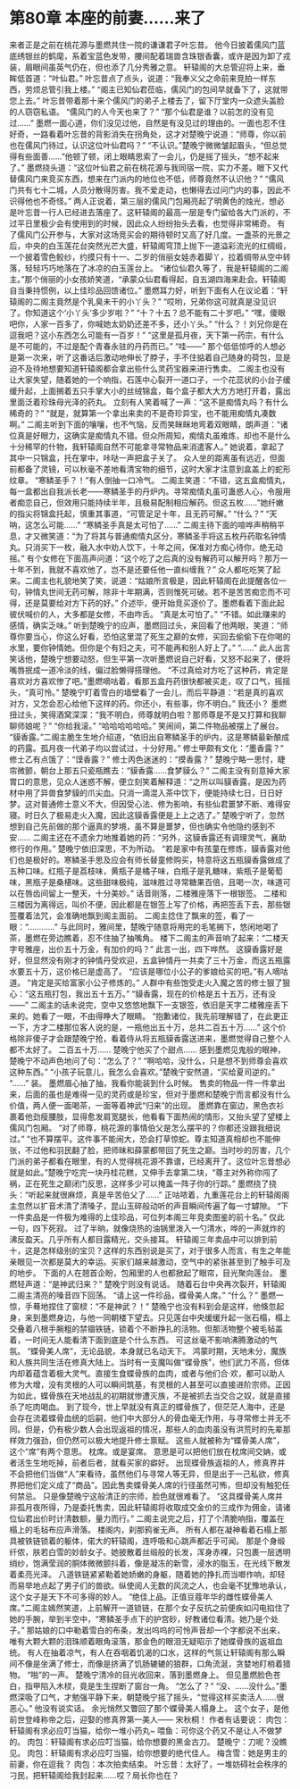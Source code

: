 # 第80章 本座的前妻……来了
来者正是之前在桃花源与墨燃共住一院的谦谦君子叶忘昔。
他今日披着儒风门蓝底绣银丝的鹤麾，系着宝蓝色发带，腰间配着瑞兽含珠银香囊，或许是因为卸了戎装，眉眼间虽英气仍在，但也添了几分秀雅之意。
轩辕阁的大总管迎将上来，垂眸低首道：“叶仙君。”
叶忘昔点了点头，说道：“我奉义父之命前来竞拍一样东西，劳烦总管引我上楼。”
“阁主已知仙君莅临，儒风门的包间早就备下了，这就带您上去。”
叶忘昔带着那十来个儒风门的弟子上楼去了，留下厅堂内一众遮头盖脸的人窃窃私语。
“儒风门的人今天也来了？”
“那个仙君是谁？以前怎的没有见过……”
墨燃一面心道，你们没见过他，自然是有没见过的理由的。一面也忍不住好奇，一路看着叶忘昔的背影消失在拐角处，这才对楚晚宁说道：“师尊，你以前也在儒风门待过，认识这位叶仙君吗？”
“不认识。”楚晚宁微微皱起眉头，“但总觉得有些面善……”他顿了顿，闭上眼睛思索了一会儿，仍是摇了摇头，“想不起来了。”
墨燃挠头道：“这位叶仙君之前在桃花源与我同宿一院，实力不差。眼下又代替儒风门来竞买东西，想来在门派内的地位也不低，师尊竟然不认识他？”
“儒风门共有七十二城，人员分散得厉害。我不爱走动，也懒得去过问门内的事，因此不识得他也不奇怪。”
两人正说着，第三层的儒风门包厢亮起了明黄色的烛光，想必是叶忘昔一行人已经进去落座了。这轩辕阁的最高一层是专门留给各大门派的，不过平日里极少会有使用到的时候，因此众人纷纷抬头去看，也觉得非常稀奇。
有了儒风门公开参与，大家对这场竞买会的期待顿时又高了好几度。一盏茶的光景之后，中央的白玉莲花台突然光芒大盛，轩辕阁穹顶上抛下一道溢彩流光的红绸缎，一个披着雪色鲛纱，约摸只有十一、二岁的俏丽女娃赤着脚丫，拉着绸带从空中转落，轻轻巧巧地落在了冰凉的白玉莲台上。
“诸位仙君久等了，我是轩辕阁的二阁主。”那个俏丽的小女孩娇笑道，“承蒙众仙君看得起，自五湖四海来赴会。轩辕阁自当秉持惯例，以上佳珍品回馈诸位。”
墨燃耳力好，听到下面有人在议论着：“轩辕阁的二阁主竟然是个乳臭未干的小丫头？”
“哎哟，兄弟你这可就真是没见识了。你知道这个‘小丫头’多少岁啦？”
“十？十五？总不能有二十岁吧。”
“嘿，傻眼吧你，人家一百多了，你喊她太奶奶还差不多，还小丫头。”
“什么？！刘兄你是在逗我吧？这小东西怎么可能有一百岁！”
“这里是孤月夜，天下第一药宗，有什么是不可能的，不过是配个青春永驻的丹药而已。”
“哇——”
那个低低惊呼的人想必是第一次来，听了这番话后激动地伸长了脖子，手不住掂着自己随身的荷包，显是迫不及待地想要知道轩辕阁都会拿出些什么灵药宝器来进行售卖。
二阁主也没有让大家失望，随着她的一个响指，石莲中心裂开一道口子，一个花蕊状的小台子缓缓升起，上面搁着五只手掌大小的丝绒锦盒，每个盒子都大大方方地打开着，露出里面泛着珍珠母光泽的药丸。
立刻有人笑着喊了一声：“这不是痴情丸吗？有什么稀奇的？”
“就是，就算第一个拿出来卖的不是奇珍异宝，也不能用痴情丸凑数啊。”
二阁主听到下面的嚷嚷，也不气恼，反而笑眯眯地弯着双眼睛，朗声道：“诸位真是好眼力，这确实是痴情丸不错。但众所周知，痴情丸虽难炼，却也不是什么十分稀罕的什物，我轩辕阁自然不可能拿寻常物品来消遣客人。”
她说着，拿起了其中一只锦盒，托在掌中，咔哒一声把盒子关了。
众人坐的距离虽有远近，但面前都备了灵镜，可以秋毫不差地看清宝物的细节，这时大家才注意到盒盖上的蛇形纹章。
“寒鳞圣手？！”有人倒抽一口冷气。
二阁主笑道：“不错，这五盒痴情丸，每一盒都出自我派长老——寒鳞圣手的丹炉内。寻常痴情丸虽可蛊惑人心，令服用者痴恋自己，但效用只能持续半年，且极易配制相应解药。但这五枚……”她纤嫩的指尖将锦盒托起，慎重其事道，“可管足足十年，且无药可解。”
“什么？”
“天呐，这怎么可能……”
“寒鳞圣手真是太可怕了……”
二阁主待下面的喧哗声稍稍平息，才又微笑道：“为了将其与普通痴情丸区分，寒鳞圣手将这五枚丹药取名钟情丸。只消买下一枚，融入水中劝人饮下，十年之间，保准对方痴心待你，绝无动摇。”
有个女修在下面高声问道：“这个吃了之后真的没有解药可以解开吗？那万一十年不到，我就不喜欢他了，岂不是还要任他一直纠缠我？”
众人都吃吃笑了起来。二阁主也礼貌地笑了笑，说道：“姑娘所言极是，因此轩辕阁在此提醒各位一句，钟情丸世间无药可解，除非十年期满，否则惟死可破。若不是苦苦痴恋而不可得，还是莫要给对方下药的好。”
介述毕，便开始竞买逐价了。墨燃看着下面此起彼伏喊价的人，大多都是女修，不由咋舌。
“真是太可怕了。”
“不错。如此赚来的感情，确实乏味。”
听到楚晚宁的应声，墨燃回过头，来回看了他两眼，笑道：“师尊你要当心，你这么好看，恐怕这里混了死生之巅的女修，买回去偷偷下在你喝的水里，要你钟情她。但你是个有妇之夫，可不能再和别人好上了。”
“……”
此人出言笑话他，楚晚宁想要动怒，但生平第一次听墨燃说自己好看，又怒不起来了，便将嘴唇抿成一道冷淡的线，偏过脸懒得搭理他。
“不过真给对方吃了这种药，肯定是喜欢对方喜欢惨了吧。”墨燃嘀咕着，看那五盒丹药很快都被买走，叹了口气，摇摇头，“真可怜。”
楚晚宁盯着雪白的墙壁看了一会儿，而后平静道：“若是真的喜欢对方，又怎会忍心给他下这样的药。你还小，有些事，你不明白。”
我还小？
墨燃扭过头，笑得酒窝深深：“我不明白，师尊就明白啦？那师尊是不是又打算和我聊聊师娘呢？”
“你给我滚。”
“哈哈哈哈哈哈。”
笑闹间，第二件物品被摆上了展台。
“貘香露。”二阁主脆生生地介绍道，“依旧出自寒鳞圣手的炉内，这是寒鳞最新酿成的药露。孤月夜一代弟子均以尝试过，十分好用。”
修士甲颇有文化：“墨香露？”
修士乙有点饿了：“馍香露？”
修士丙色迷迷的：“摸香露？”
楚晚宁略一思忖，睫帘微颤，朝台上那五只瓷瓶瞧去：“貘香露……食梦貘么？”
二阁主没有刻意掉大家胃口的意思，见众人迷惑不解，便立刻笑着解释道：“之所以叫貘香露，是因为药材中用了异兽食梦貘的爪尖血。只消一滴混入茶中饮下，便能持续七日，日日好梦。这对普通修士意义不大，但因受心法、修为影响，有些仙君噩梦不断、难得安寝。时日久了极易走火入魔，因此这貘香露便是上上之选了。”
楚晚宁听了，忽然想到自己先前做的那个逼真的梦境，虽不算是噩梦，但也确实令他隐约感到不安……
二阁主还在不遗余力地推着她的药：“另外，这貘香露还有调理灵气，襄助修行的作用。”
楚晚宁依旧深思，不为所动。
“若是家中有孩童在修炼，貘香露对他们也是极好的。寒鳞圣手思及应会有师长替童修购买，特意将这五瓶貘香露做成了五种口味。红瓶子是荔枝味，黄瓶子是橘子味，白瓶子是乳糖味，紫瓶子是葡萄味，黑瓶子是桑椹味。这些甜味极纯，滋味胜过寻常糖果百倍，且喝一次，味道可以在唇齿间留上一整天，十分美妙。”
话音刚落，二楼雅座落下一根银签。
二楼和三楼因为离得远，叫价不便，因此都是在银签上写了价格，再把签丢下去，那些银签覆着法咒，会准确地飘到阁主面前。
二阁主捻住了飘来的签，看了一眼：“…………”
与此同时，雅间里，楚晚宁随意将用完的毛笔搁下，悠闲地喝了茶，墨燃在旁边瞧着，忍不住抽了抽嘴角。
楼下二阁主的声音响了起来：“二楼天字号雅座，出价五十万金，有加价的吗？”
此言一出，四下哗然。
这貘香露好是好，但显然没有刚才的钟情丹受欢迎，五盒钟情丹一共卖了三十万金，而这五瓶露水要五十万，这价格已是虚高了。
“应该是哪位小公子的爹娘给买的吧。”有人嘀咕道。
“肯定是买给富家小公子修炼的。”
人群中有些饱受走火入魔之苦的修士狠了狠心：“这五瓶打包，我出五十五万。”
“貘香露，现在的价格是五十五万，还有没——”
二阁主的话未说完，空中又悠悠地飘下一支银签，依旧是天字二楼雅座丢下来的。她看了一眼，不由得睁大了眼睛。
“抱歉诸位，我先前理解错了，在此更正一下，方才二楼那位客人说的是，一瓶他出五十万，总共二百五十万……”
这个价格除非傻子才会跟楚晚宁抢，看着侍从将五瓶貘香露送进来，墨燃觉得自己整个人都不太好了。
二百五十万……
楚晚宁他买了个甜点……
感到墨燃见鬼般的眼神，楚晚宁不动声色地问了句：“怎么了？”
“啊哈哈，没什么，只是想不到师尊会喜欢这种东西。”
“小孩子玩意儿，我怎么会喜欢。”楚晚宁安然道，“买给夏司逆的。”
“……”
装。
墨燃眉心抽了抽，我看你能装到什么时候。
售卖的物品一件一件拿出来，后面的虽也是难得一见的灵药或是珍宝，但对于墨燃和楚晚宁而言都没有什么价值，两人便一面喝茶，一面等着神武“归来”的出现。
墨燃靠在窗边，黑色衣衫裹着他劲瘦腰肢，显得愈发肩宽腿长，他看看下面热闹的情形，又抬头望了望楼上儒风门包厢。
“对了师尊，桃花源的事情伯父是怎么摆平的？你都还没跟我细说过。”
“也不算摆平。这件事不能闹大，恐会打草惊蛇。尊主知道真相却也不能伸张，不过他和羽民翻了脸，把师昧和薛蒙都带回了死生之巅。当时吵的厉害，几个门派的弟子都看在眼里，有的人觉得桃花源不靠谱，已经离开了。这位叶忘昔想必就是如此。”楚晚宁吃完一块丹桂花糕，又伸手去拿第二块，“尊主对外称你闯了祸，正在死生之巅闭门反思，这样多少可以掩盖一阵子你的行踪。”
墨燃挠了挠头：“听起来就很麻烦，真是辛苦伯父了……”
正咕哝着，九重莲花台上的轩辕阁阁主忽然以扩音术清了清嗓子，昆山玉碎般动听的声音瞬间传遍了每一寸罅隙。
“下一件卖品是一件极为难得的上佳珍品，可位列本阁三年竞卖图鉴的前十名。”
仅此一句，四下死寂。
过了半晌，就像烧热的油锅里泼入一勺清水，哗的一声就炸的沸反盈天。几乎所有人都目露精光，交头接耳。
轩辕阁三年卖品中可以排到前十，这是怎样级别的宝贝？这样的东西别说是买了，对于很多人而言，有生之年能亲眼见一次都是莫大的幸运。买家们越来越激动，空气中的紧张甚至到了触手可及的地步。
下面的人在翘首企盼，包厢里的人也都掀起了眼帘，目光聚向莲台。
墨燃轻声道：“是神武归来？”
楚晚宁则没有说话。
随着石台中央再次裂开，轩辕阁二阁主清亮的嗓音四下回荡。
“请上这一件珍品，蝶骨美人席。”
“什么？”
墨燃一惊，手蓦地捏住了窗棂：“不是神武？！”
楚晚宁也没有料到会是这样，他倏忽起身，来到墨燃身边，与他一同朝楼下望去。只见莲台中央缓缓升起一张石榻，榻上交叠着八根手腕粗的禁锢铁链，锁着个不断挣扎的活物。但那活物整个被毛毡盖着，一时间无人能看清下面到底是个什么东西。
可这丝毫不影响沸腾激动的气氛。
“蝶骨美人席”，无论品貌，本身就已名动天下。
鸿蒙时期，天地未分，魔族和人族共同生活在修真大陆上。当时有一支魔叫做“蝶骨族”，他们武力不高，但体内却着蕴含着极大灵气。直接生食蝶骨族的血肉，或者与他们合·欢，都可以助人修为大增，没有灵根的人可以瞬间筑基，有灵根的人甚至可以直接进阶宗师。正因为如此，蝶骨族在天地战乱的初期就惨遭灭族，不是被抓去当交合之奴，就是直接杀了吃肉喝血。
到了现今，世上早就没有真正的蝶骨族了，但茫茫人海中，还是会存在流着蝶骨血统的后嗣，他们中大部分人的骨血毫无作用，与寻常修士并无不同。但是，仍有极少数人会出现返祖的情况，那些人的血肉虽没有洪荒时的先辈那样效力强劲，但仍然可以极大地提升修士禀赋。
这些人就被称为“蝶骨美人席”，这个“席”有两个意思。
枕席。或是宴席。
意思是可以把他们放在枕席间交姌，或者活生生地吃掉，前者后者，就看买家的癖好。
出现蝶骨族返祖的人，修真界并不会把他们当做“人”来看待，虽然他们与寻常人等无异，但是出于一己私欲，修真界把他们定义成了“商品”。因此售卖蝶骨美人席的行径虽然可怖，但却没有触犯任何禁忌。
只是像楚晚宁这般清正的宗师，脸色就很难看了。
“这具蝶骨美人席并非孤月夜所得，乃是委托售卖，因此轩辕阁将收取成交金价的三成作为佣金，请诸位仙君出价时计清数额，量力而行。”
二阁主说完之后，打了个清脆响指，覆盖在榻上的毛毡布应声滑落。
楼阁内，刹那鸦雀无声。
所有人都在凝神看着石榻上那具被铁链锁着的躯体，偌大的轩辕阁，连呼吸和心跳声都近乎可闻。
那是个身缎纤侬，肤若白雪的妙龄女子。她披散着丝缎般的长发，浑身赤裸，只包裹一层透明绡纱，饱满莹润的胴体微微颤抖着，像是凝冻的新雪，浸水的脂玉，在光线下散发着柔亮光泽。
八道铁链紧紧勒着她娇嫩的身躯，随着她的挣扎而当啷作响，却轻而易举地点起了男子们的兽欲。纵使阅人无数的风流之人，也会毫不犹豫地承认，这个女子是天下不可多得的妙人。
“绝佳上品。正值豆蔻年华的雌性蝶骨美人席。”二阁主嫣然笑道，上前解开一道锁链，在那个女子反抗之前便疾如闪电掐住了她的手腕，举到半空中，“寒鳞圣手点下的护宫砂，好教诸位看清。她乃是个处子。”
那姑娘的口中勒着雪白的布条，发出呜呜的可怜声音却一个字都说不出来，唯有大颗大颗的泪珠顺着眼角滚落，那金色的眼泪无疑昭示了她蝶骨族的返祖血统。
有人在抽着凉气，有人在吞咽着饥渴的口水，这样的气氛让轩辕阁有那么瞬间不像是坐满了修士，而像是挤满了饥肠辘辘的狼群，口角流涎，贪婪地盯梢着猎物。
“啪”的一声。
楚晚宁清冷的目光收回来，落到墨燃身上。
但见墨燃脸色苍白，指甲陷入木棂，竟是生生捏断了窗台一角。
“怎么了？”
“没、……没什么。”墨燃深吸了口气，才勉强平静下来，朝楚晚宁摇了摇头，“觉得这样买卖活人……很恶心。”
他没有说实话。
余光悄然又瞥回了那个蝶骨美人榻身上。
这个女子，是他前世登峰称帝之后，迎娶的修真界第一美人——
宋秋桐！
作者有话要说：
肉包：轩辕阁有求必应叮当猫，给你一堆小药丸~
喂鱼：可你这个药又不是让人不做梦的。
肉包：轩辕阁有求必应叮当猫，给你想要的黑金古刀。
楚晚宁：刀呢？没瞧见。
肉包：轩辕阁有求必应叮当猫，给你想要的绝代佳人。
梅含雪：她是男主的前妻，你在逗我？
肉包：本次拍卖结束。
叶忘昔：太好了，一堆妨碍社会秩序的刁民，把轩辕阁给我封起来……哎？局长你也在？
